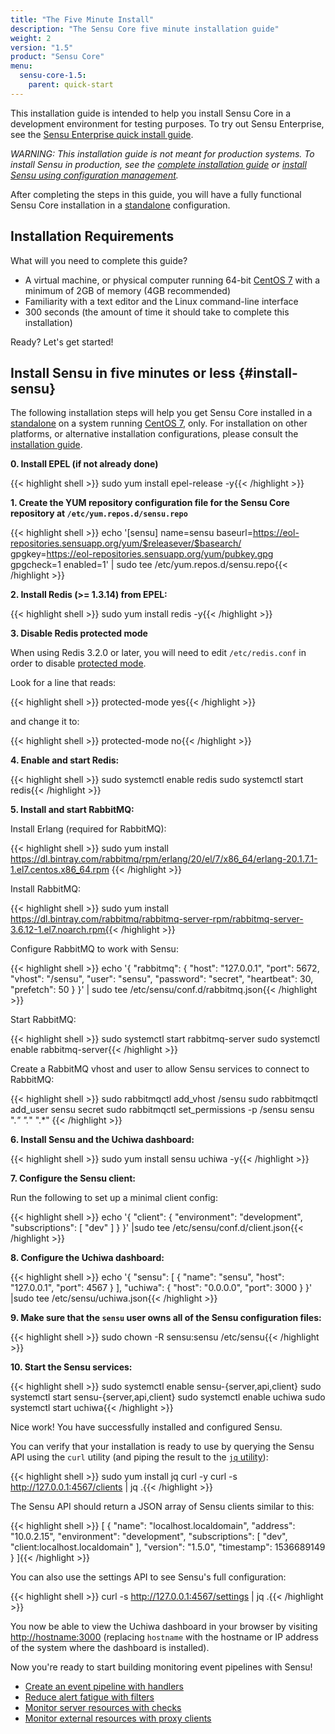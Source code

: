 ```yaml
---
title: "The Five Minute Install"
description: "The Sensu Core five minute installation guide"
weight: 2
version: "1.5"
product: "Sensu Core"
menu:
  sensu-core-1.5:
    parent: quick-start
---
```


This installation guide is intended to help you install Sensu Core in
a development environment for testing purposes. To try out Sensu Enterprise,
see the [Sensu Enterprise quick install guide][12].

_WARNING: This installation guide is not meant for production systems.
To install Sensu in production, see the [complete installation guide][2]
or [install Sensu using configuration management][11]._

After completing the steps in this guide, you will have a fully functional Sensu
Core installation in a [standalone][4] configuration.

## Installation Requirements

What will you need to complete this guide?

- A virtual machine, or physical computer running 64-bit
  [CentOS 7][5] with a minimum of 2GB of memory (4GB recommended)
- Familiarity with a text editor and the Linux command-line interface
- 300 seconds (the amount of time it should take to complete this installation)

Ready? Let's get started!

## Install Sensu in five minutes or less {#install-sensu}

The following installation steps will help you get Sensu Core installed in a
[standalone][4] on a system running [CentOS 7][5], only. For installation on
other platforms, or alternative installation configurations, please consult
the [installation guide][2].

**0. Install EPEL (if not already done)**

{{< highlight shell >}}
sudo yum install epel-release -y{{< /highlight >}}

**1. Create the YUM repository configuration file for the Sensu Core repository at
`/etc/yum.repos.d/sensu.repo`**

{{< highlight shell >}}
echo '[sensu]
name=sensu
baseurl=https://eol-repositories.sensuapp.org/yum/$releasever/$basearch/
gpgkey=https://eol-repositories.sensuapp.org/yum/pubkey.gpg
gpgcheck=1
enabled=1' | sudo tee /etc/yum.repos.d/sensu.repo{{< /highlight >}}

**2. Install Redis (>= 1.3.14) from EPEL:**

{{< highlight shell >}}
sudo yum install redis -y{{< /highlight >}}

**3. Disable Redis protected mode**

When using Redis 3.2.0 or later, you will need to edit `/etc/redis.conf` in
order to disable [protected mode][redis-security].

Look for a line that reads:

{{< highlight shell >}}
protected-mode yes{{< /highlight >}}

and change it to:

{{< highlight shell >}}
protected-mode no{{< /highlight >}}

**4. Enable and start Redis:**

{{< highlight shell >}}
sudo systemctl enable redis
sudo systemctl start redis{{< /highlight >}}

**5. Install and start RabbitMQ:**

Install Erlang (required for RabbitMQ):

{{< highlight shell >}}
sudo yum install https://dl.bintray.com/rabbitmq/rpm/erlang/20/el/7/x86_64/erlang-20.1.7.1-1.el7.centos.x86_64.rpm
{{< /highlight >}}

Install RabbitMQ:

{{< highlight shell >}}
sudo yum install https://dl.bintray.com/rabbitmq/rabbitmq-server-rpm/rabbitmq-server-3.6.12-1.el7.noarch.rpm{{< /highlight >}}

Configure RabbitMQ to work with Sensu:

{{< highlight shell >}}
echo '{
  "rabbitmq": {
    "host": "127.0.0.1",
    "port": 5672,
    "vhost": "/sensu",
    "user": "sensu",
    "password": "secret",
    "heartbeat": 30,
    "prefetch": 50
  }
}' | sudo tee /etc/sensu/conf.d/rabbitmq.json{{< /highlight >}}

Start RabbitMQ:

{{< highlight shell >}}
sudo systemctl start rabbitmq-server
sudo systemctl enable rabbitmq-server{{< /highlight >}}

Create a RabbitMQ vhost and user to allow Sensu services to connect to RabbitMQ:

{{< highlight shell >}}
sudo rabbitmqctl add_vhost /sensu
sudo rabbitmqctl add_user sensu secret
sudo rabbitmqctl set_permissions -p /sensu sensu ".*" ".*" ".*"
{{< /highlight >}}

**6. Install Sensu and the Uchiwa dashboard:**

{{< highlight shell >}}
sudo yum install sensu uchiwa -y{{< /highlight >}}

**7. Configure the Sensu client:**

Run the following to set up a minimal client config:

{{< highlight shell >}}
echo '{
  "client": {
    "environment": "development",
    "subscriptions": [
      "dev"
    ]
  }
}' |sudo tee /etc/sensu/conf.d/client.json{{< /highlight >}}

**8. Configure the Uchiwa dashboard:**

{{< highlight shell >}}
 echo '{
   "sensu": [
     {
       "name": "sensu",
       "host": "127.0.0.1",
       "port": 4567
     }
   ],
   "uchiwa": {
     "host": "0.0.0.0",
     "port": 3000
   }
 }' |sudo tee /etc/sensu/uchiwa.json{{< /highlight >}}

**9. Make sure that the `sensu` user owns all of the Sensu configuration files:**

{{< highlight shell >}}
sudo chown -R sensu:sensu /etc/sensu{{< /highlight >}}

**10. Start the Sensu services:**

{{< highlight shell >}}
sudo systemctl enable sensu-{server,api,client}
sudo systemctl start sensu-{server,api,client}
sudo systemctl enable uchiwa
sudo systemctl start uchiwa{{< /highlight >}}

Nice work! You have successfully installed and configured Sensu.

You can verify that your installation is ready to use by querying the Sensu API
using the `curl` utility (and piping the result to the [`jq` utility][10]):

{{< highlight shell >}}
sudo yum install jq curl -y
curl -s http://127.0.0.1:4567/clients | jq .{{< /highlight >}}

The Sensu API should return a JSON array of Sensu clients similar to this:

{{< highlight shell >}}
[
  {
    "name": "localhost.localdomain",
    "address": "10.0.2.15",
    "environment": "development",
    "subscriptions": [
      "dev",
      "client:localhost.localdomain"
    ],
    "version": "1.5.0",
    "timestamp": 1536689149
  }
]{{< /highlight >}}

You can also use the settings API to see Sensu's full configuration:

{{< highlight shell >}}
curl -s http://127.0.0.1:4567/settings | jq .{{< /highlight >}}

You now be able to view the Uchiwa dashboard in your browser by visiting [http://hostname:3000](http://hostname:3000) (replacing `hostname` with the hostname or IP address of the system where the dashboard is installed).

Now you're ready to start building monitoring event pipelines with Sensu!

- [Create an event pipeline with handlers][13]
- [Reduce alert fatigue with filters][14]
- [Monitor server resources with checks][15]
- [Monitor external resources with proxy clients][16]

[1]:  ../../overview/architecture/
[2]:  ../../installation/overview/
[3]:  ../../installation/installation-strategies/
[4]:  ../../installation/installation-strategies/#standalone
[5]:  https://wiki.centos.org/Manuals/ReleaseNotes/CentOS7
[9]:  ../../platforms/sensu-on-rhel-centos/#install-sensu-enterprise-repository
[10]: https://stedolan.github.io/jq/
[redis-security]: https://redis.io/topics/security
[11]: ../../installation/configuration-management
[12]: /sensu-enterprise/latest/quick-start/five-minute-install
[13]: ../../guides/intro-to-handlers
[14]: ../../guides/intro-to-mutators
[15]: ../../guides/intro-to-checks
[16]: ../../guides/adding-a-client/#add-a-remote-sensu-client
